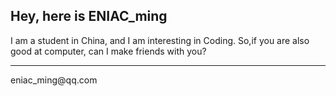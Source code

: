 ## Hey, here is ENIAC_ming
I am a student in China, and I am interesting in Coding.
So,if you are also good at computer, can I make friends with you?
<hr>
<p>eniac_ming@qq.com</p>
